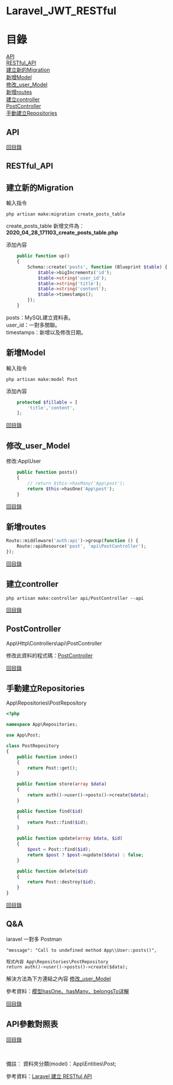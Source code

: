 # Laravel_JWT_RESTful

# 目錄
[API](#API)<br>
[RESTful_API](#RESTful_API)<br>
[建立新的Migration](#建立新的Migration)<br>
[新增Model](#新增Model)<br>
[修改_user_Model](#修改_user_Model)<br>
[新增routes](#新增routes)<br>
[建立controller](#建立controller)<br>
[PostController](#PostController)<br>
[手動建立Repositories](#手動建立Repositories)<br>

## API

[回目錄](#目錄)

## RESTful_API


## 建立新的Migration
輸入指令
~~~
php artisan make:migration create_posts_table
~~~
create_posts_table
新增文件為：**2020_04_28_171103_create_posts_table.php**

添加內容
```php
    public function up()
    {
        Schema::create('posts', function (Blueprint $table) {
            $table->bigIncrements('id');
            $table->string('user_id');
            $table->string('title');
            $table->string('content');
            $table->timestamps();
        });
    }
```

posts：MySQL建立資料表。<br>
user_id：一對多關聯。<br>
timestamps：新增以及修改日期。

## 新增Model
輸入指令
~~~
php artisan make:model Post
~~~
添加內容
```php
    protected $fillable = [
    	'title','content',
    ];
```

[回目錄](#目錄)

## 修改_user_Model
修改:App\User
```php
    public function posts()
    {
        // return $this->hasMany('App\post');
        return $this->hasOne('App\post');
    }
```

[回目錄](#目錄)


## 新增routes

```php
Route::middleware('auth:api')->group(function () {
    Route::apiResource('post', 'api\PostController');
});
```

[回目錄](#目錄)

## 建立controller
~~~
php artisan make:controller api/PostController --api
~~~

[回目錄](#目錄)

## PostController
App\Http\Controllers\api\PostController

修改此資料的程式碼：<a href="https://github.com/iachievedream/blog-laravel-jwt/blob/master/app/Http/Controllers/api/PostController.php">PostController</a><br>




[回目錄](#目錄)

## 手動建立Repositories
App\Repositories\PostRepository
```php
<?php

namespace App\Repositories;

use App\Post;

class PostRepository
{
    public function index()
    {
        return Post::get();
    }

    public function store(array $data)
    {
        return auth()->user()->posts()->create($data);
    }

    public function find($id)
    {
        return Post::find($id);
    }

    public function update(array $data, $id)
    {
        $post = Post::find($id);
        return $post ? $post->update($data) : false;
    }

    public function delete($id)
    {
        return Post::destroy($id);
    }
}
```


[回目錄](#目錄)

## Q&A
laravel 一對多
Postman
~~~
"message": "Call to undefined method App\\User::posts()",

程式內容 App\Repositories\PostRepository
return auth()->user()->posts()->create($data);
~~~
解決方法為下方連結之內容
[修改_user_Model](#修改_user_Model)

參考資料：<a href="https://blog.csdn.net/li_haijiang/article/details/80523304">模型hasOne、hasMany、belongsTo详解</a><br>




[回目錄](#目錄)


## API參數對照表

[回目錄](#目錄)

<a href=""></a><br>

備註：
資料夾分類(model)：App\Entities\Post;


參考資料：<a href="https://hackmd.io/@8irD0FCGSQqckvMnLpAmzw/Hk8QeMNLz?type=view%EF%BC%89">Laravel 建立 RESTful API</a><br>

